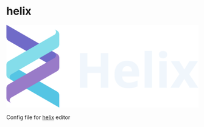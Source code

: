# helix
![alt text](https://raw.githubusercontent.com/helix-editor/helix/master/logo_dark.svg)

Config file for [helix](https://github.com/helix-editor/helix) editor

